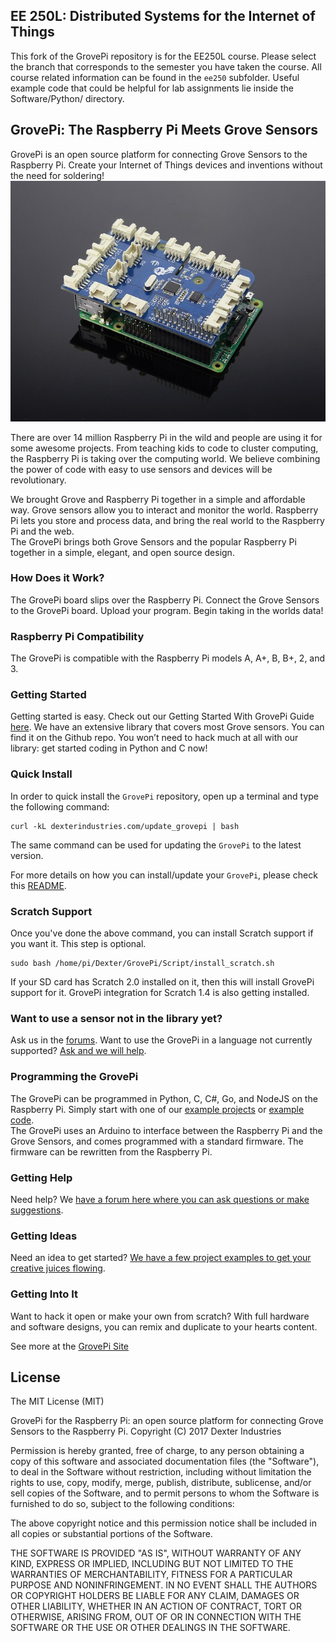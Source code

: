 ## **EE 250L: Distributed Systems for the Internet of Things**

This fork of the GrovePi repository is for the EE250L course. Please select the
branch that corresponds to the semester you have taken the course. All course
related information can be found in the `ee250` subfolder. Useful example code 
that could be helpful for lab assignments lie inside the Software/Python/ 
directory.

## **GrovePi: The Raspberry Pi Meets Grove Sensors**

GrovePi is an open source platform for connecting Grove Sensors to the Raspberry Pi.  Create your Internet of Things devices and inventions without the need for soldering!
![Picture](GrovePi_Plus_By_Dexter_Industries_For_the_Raspberry_Pi.JPG)

There are over 14 million Raspberry Pi in the wild and people are using it for some awesome projects.  From teaching kids to code to cluster computing, the Raspberry Pi is taking over the computing world.  We believe combining the power of code with easy to use sensors and devices will be revolutionary.

We brought Grove and Raspberry Pi together in a simple and affordable way. Grove sensors allow you to interact and monitor the world. Raspberry Pi lets you store and process data, and bring the real world to the Raspberry Pi and the web.  
The GrovePi brings both Grove Sensors and the popular Raspberry Pi together in a simple, elegant, and open source design.

### How Does it Work?
The GrovePi board slips over the Raspberry Pi.  Connect the Grove Sensors to the GrovePi board.  Upload your program.  Begin taking in the worlds data!

### Raspberry Pi Compatibility
The GrovePi is compatible with the Raspberry Pi models A, A+, B, B+, 2, and 3.

### Getting Started
Getting started is easy. Check out our Getting Started With GrovePi Guide [here](http://www.dexterindustries.com/GrovePi/get-started-with-the-grovepi/).
We have an extensive library that covers most Grove sensors. You can find it on the Github repo.  You won’t need to hack much at all with our library: get started coding in Python and C now!

### Quick Install
In order to quick install the `GrovePi` repository, open up a terminal and type the following command:
```
curl -kL dexterindustries.com/update_grovepi | bash
```
The same command can be used for updating the `GrovePi` to the latest version.

For more details on how you can install/update your `GrovePi`, please check this [README](Script/README.md).

### Scratch Support
Once you've done the above command, you can install Scratch support if you want it. This step is optional.
```
sudo bash /home/pi/Dexter/GrovePi/Script/install_scratch.sh
```

If your SD card has Scratch 2.0 installed on it, then this will install GrovePi support for it.
GrovePi integration for Scratch 1.4 is also getting installed.

### Want to use a sensor not in the library yet?  
Ask us in the [forums](http://forum.dexterindustries.com/c/grovepi).  Want to use the GrovePi in a language not currently supported? [Ask and we will help](http://forum.dexterindustries.com/c/grovepi).

### Programming the GrovePi
The GrovePi can be programmed in Python, C, C#, Go, and NodeJS on the Raspberry Pi.  Simply start with one of our [example projects](http://www.dexterindustries.com/GrovePi/projects-for-the-raspberry-pi/) or [example code](https://github.com/DexterInd/GrovePi/tree/master/Software).  
The GrovePi uses an Arduino to interface between the Raspberry Pi and the Grove Sensors, and comes programmed with a standard firmware.  The firmware can be rewritten from the Raspberry Pi.  

### Getting Help
Need help? We [have a forum here where you can ask questions or make suggestions](http://www.dexterindustries.com/GrovePi/projects-for-the-raspberry-pi/).

### Getting Ideas
Need an idea to get started?  [We have a few project examples to get your creative juices flowing](http://www.dexterindustries.com/GrovePi/projects-for-the-raspberry-pi/).

### Getting Into It
Want to hack it open or make your own from scratch? With full hardware and software designs, you can remix and duplicate to your hearts content.

See more at the [GrovePi Site](http://dexterindustries.com/GrovePi/)

## License

The MIT License (MIT)

GrovePi for the Raspberry Pi: an open source platform for connecting Grove Sensors to the Raspberry Pi.
Copyright (C) 2017  Dexter Industries

Permission is hereby granted, free of charge, to any person obtaining a copy
of this software and associated documentation files (the "Software"), to deal
in the Software without restriction, including without limitation the rights
to use, copy, modify, merge, publish, distribute, sublicense, and/or sell
copies of the Software, and to permit persons to whom the Software is
furnished to do so, subject to the following conditions:

The above copyright notice and this permission notice shall be included in
all copies or substantial portions of the Software.

THE SOFTWARE IS PROVIDED "AS IS", WITHOUT WARRANTY OF ANY KIND, EXPRESS OR
IMPLIED, INCLUDING BUT NOT LIMITED TO THE WARRANTIES OF MERCHANTABILITY,
FITNESS FOR A PARTICULAR PURPOSE AND NONINFRINGEMENT. IN NO EVENT SHALL THE
AUTHORS OR COPYRIGHT HOLDERS BE LIABLE FOR ANY CLAIM, DAMAGES OR OTHER
LIABILITY, WHETHER IN AN ACTION OF CONTRACT, TORT OR OTHERWISE, ARISING FROM,
OUT OF OR IN CONNECTION WITH THE SOFTWARE OR THE USE OR OTHER DEALINGS IN
THE SOFTWARE.
